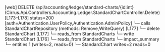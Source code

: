 [web] DELETE /api/accounting/ledger/standard-charts/{id:int}  (Cirrus.Api.Controllers.Accounting.Ledger.StandardChartController.Delete)  [L173–L178] status=200 [auth=Authentication.UserPolicy,Authentication.AdminPolicy]
  └─ calls StandardChartRepository (methods: Remove,WriteQuery) [L177]
  └─ delete StandardChart [L177]
    └─ reads_from StandardCharts
  └─ write StandardChart [L176]
    └─ reads_from StandardCharts
  └─ impact_summary
    └─ entities 1 (writes=2, reads=0)
      └─ StandardChart writes=2 reads=0

